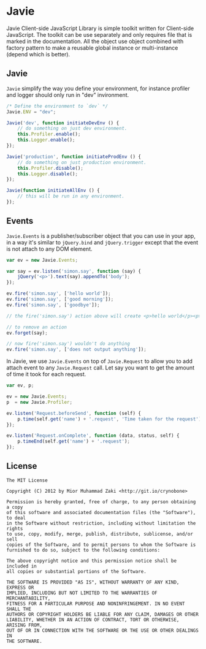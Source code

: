 Javie
=====

Javie Client-side JavaScript Library is simple toolkit written for Client-side JavaScript. The toolkit can be use separately and only requires file that is marked in the documentation. All the object use object combined with factory pattern to make a reusable global instance or multi-instance (depend which is better).

## Javie

`Javie` simplify the way you define your environment, for instance profiler and logger should only run in "dev" invironment.

```javascript
/* Define the environment to `dev` */
Javie.ENV = "dev";

Javie('dev', function initiateDevEnv () {
	// do something on just dev environment.
    this.Profiler.enable();
    this.Logger.enable();
});

Javie('production', function initiateProdEnv () {
    // do something on just production environment.
    this.Profiler.disable();
    this.Logger.disable();
});

Javie(function initiateAllEnv () {
    // this will be run in any environment.
});
```

## Events

`Javie.Events` is a publisher/subscriber object that you can use in your app, in a way it's similar to `jQuery.bind` and `jQuery.trigger` except that the event is not attach to any DOM element.

```javascript
var ev = new Javie.Events;

var say = ev.listen('simon.say', function (say) {
	jQuery('<p>').text(say).appendTo('body');
});

ev.fire('simon.say', ['hello world']);
ev.fire('simon.say', ['good morning']);
ev.fire('simon.say', ['goodbye']);

// the fire('simon.say') action above will create <p>hello world</p><p>good morning</p><p>goodbye</p>

// to remove an action
ev.forget(say);

// now fire('simon.say') wouldn't do anything
ev.fire('simon.say', ['does not output anything']);
```

In Javie, we use `Javie.Events` on top of `Javie.Request` to allow you to add attach event to any `Javie.Request` call. Let say you want to get the amount of time it took for each request.

```javascript
var ev, p;

ev = new Javie.Events;
p  = new Javie.Profiler;

ev.listen('Request.beforeSend', function (self) {
	p.time(self.get('name') + '.request', 'Time taken for the request');
});

ev.listen('Request.onComplete', function (data, status, self) {
	p.timeEnd(self.get('name') + '.request');
});
```

## License

	The MIT License

	Copyright (C) 2012 by Mior Muhammad Zaki <http://git.io/crynobone> 

	Permission is hereby granted, free of charge, to any person obtaining a copy
	of this software and associated documentation files (the "Software"), to deal
	in the Software without restriction, including without limitation the rights
	to use, copy, modify, merge, publish, distribute, sublicense, and/or sell
	copies of the Software, and to permit persons to whom the Software is
	furnished to do so, subject to the following conditions:

	The above copyright notice and this permission notice shall be included in
	all copies or substantial portions of the Software.

	THE SOFTWARE IS PROVIDED "AS IS", WITHOUT WARRANTY OF ANY KIND, EXPRESS OR
	IMPLIED, INCLUDING BUT NOT LIMITED TO THE WARRANTIES OF MERCHANTABILITY,
	FITNESS FOR A PARTICULAR PURPOSE AND NONINFRINGEMENT. IN NO EVENT SHALL THE
	AUTHORS OR COPYRIGHT HOLDERS BE LIABLE FOR ANY CLAIM, DAMAGES OR OTHER
	LIABILITY, WHETHER IN AN ACTION OF CONTRACT, TORT OR OTHERWISE, ARISING FROM,
	OUT OF OR IN CONNECTION WITH THE SOFTWARE OR THE USE OR OTHER DEALINGS IN
	THE SOFTWARE.